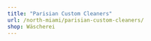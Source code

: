 ```yaml
---
title: "Parisian Custom Cleaners"
url: /north-miami/parisian-custom-cleaners/
shop: Wäscherei
---
```

